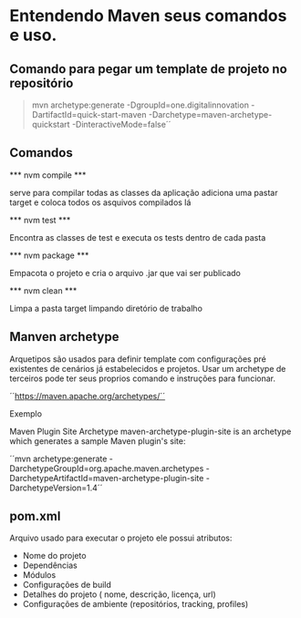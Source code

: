 # Entendendo Maven seus comandos e uso.

## Comando para pegar um template de projeto no repositório

> mvn archetype:generate -DgroupId=one.digitalinnovation -DartifactId=quick-start-maven -Darchetype=maven-archetype-quickstart -DinteractiveMode=false´´

## Comandos

*** nvm compile ***

serve para compilar todas as classes da aplicação adiciona uma pastar target e coloca todos os asquivos compilados lá

*** nvm test ***

Encontra as classes de test e executa os tests dentro de cada pasta

*** nvm package ***

Empacota o projeto e cria o arquivo .jar que vai ser publicado

*** nvm clean ***

Limpa a pasta target limpando diretório de trabalho

## Manven archetype

Arquetipos são usados para definir template com configurações pré existentes de cenários já estabelecidos e projetos. Usar um archetype de terceiros pode ter seus proprios comando e instruções para funcionar.

´´https://maven.apache.org/archetypes/´´

Exemplo

Maven Plugin Site Archetype
maven-archetype-plugin-site is an archetype which generates a sample Maven plugin's site:

´´mvn archetype:generate -DarchetypeGroupId=org.apache.maven.archetypes -DarchetypeArtifactId=maven-archetype-plugin-site -DarchetypeVersion=1.4´´


## pom.xml

Arquivo usado para executar o projeto ele possui atributos:

* Nome do projeto
* Dependências
* Módulos
* Configurações de build
* Detalhes do projeto ( nome, descrição, licença, url)
* Configurações de ambiente (repositórios, tracking, profiles)
